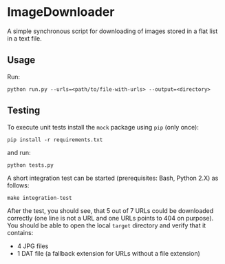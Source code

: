 # ImageDownloader

A simple synchronous script for downloading of images stored in a flat list in a text file. 

## Usage

Run:

    python run.py --urls=<path/to/file-with-urls> --output=<directory>

## Testing

To execute unit tests install the `mock` package using `pip` (only once):

    pip install -r requirements.txt

 and run:

    python tests.py

A short integration test can be started (prerequisites: Bash, Python 2.X) as follows:

    make integration-test
    
After the test, you should see, that 5 out of 7 URLs could be downloaded correctly
(one line is not a URL and one URLs points to 404 on purpose). 
You should be able to open the local `target` directory and verify that it contains:

- 4 JPG files
- 1 DAT file (a fallback extension for URLs without a file extension)
